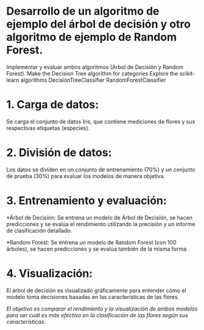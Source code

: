 
# Desarrollo de un algoritmo de ejemplo del árbol de decisión y otro algoritmo de ejemplo de Random Forest. 


Implementar y evaluar ambos algoritmos (Árbol de Decisión y Random Forest). Make the Decision Tree algorithm for categories Explore the scikit-learn algorithms DecisionTreeClassifier RandomForestClassifier

# 1. Carga de datos:

Se carga el conjunto de datos Iris, que contiene mediciones de flores y sus respectivas etiquetas (especies).

# 2. División de datos:

Los datos se dividen en un conjunto de entrenamiento (70%) y un conjunto de prueba (30%) para evaluar los modelos de manera objetiva.

# 3. Entrenamiento y evaluación:

*Árbol de Decisión: Se entrena un modelo de Árbol de Decisión, se hacen predicciones y se evalúa el rendimiento utilizando la precisión y un informe de clasificación detallado.

*Random Forest: Se entrena un modelo de Random Forest (con 100 árboles), se hacen predicciones y se evalúa también de la misma forma.

# 4. Visualización:

El árbol de decisión es visualizado gráficamente para entender cómo el modelo toma decisiones basadas en las características de las flores.

_El objetivo es comparar el rendimiento y la visualización de ambos modelos para ver cuál es más efectivo en la clasificación de las flores según sus características._